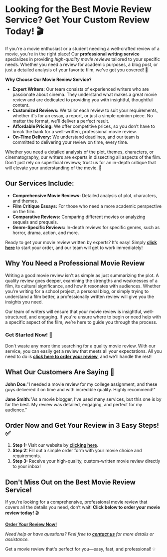 # Looking for the Best Movie Review Service? Get Your Custom Review Today! 🎬

If you're a movie enthusiast or a student needing a well-crafted review of a movie, you're in the right place! Our **professional writing service** specializes in providing _high-quality movie reviews_ tailored to your specific needs. Whether you need a review for academic purposes, a blog post, or just a detailed analysis of your favorite film, we've got you covered! 🌟

**Why Choose Our Movie Review Service?**

- **Expert Writers:** Our team consists of experienced writers who are passionate about cinema. They understand what makes a great movie review and are dedicated to providing you with insightful, thoughtful content.
- **Customized Reviews:** We tailor each review to suit your requirements, whether it's for an essay, a report, or just a simple opinion piece. No matter the format, we'll deliver a perfect result.
- **Affordable Pricing:** We offer competitive prices, so you don’t have to break the bank for a well-written, professional movie review.
- **On-Time Delivery:** We understand deadlines, and our team is committed to delivering your review on time, every time.

Whether you need a detailed analysis of the plot, themes, characters, or cinematography, our writers are experts in dissecting all aspects of the film. Don't just rely on superficial reviews; trust us for an in-depth critique that will elevate your understanding of the movie. 🎥

## Our Services Include:

- **Comprehensive Movie Reviews:** Detailed analysis of plot, characters, and themes.
- **Film Critique Essays:** For those who need a more academic perspective on the film.
- **Comparative Reviews:** Comparing different movies or analyzing sequels and prequels.
- **Genre-Specific Reviews:** In-depth reviews for specific genres, such as horror, drama, action, and more.

Ready to get your movie review written by experts? It's easy! Simply [**click here**](https://tinyurl.com/topessay?keyword=review+of+a+movie) to start your order, and our team will get to work immediately!

## Why You Need a Professional Movie Review

Writing a good movie review isn't as simple as just summarizing the plot. A quality review goes deeper, examining the strengths and weaknesses of a film, its cultural significance, and how it resonates with audiences. Whether you're writing for a school project, a personal blog, or simply trying to understand a film better, a professionally written review will give you the insights you need.

Our team of writers will ensure that your movie review is insightful, well-structured, and engaging. If you're unsure where to begin or need help with a specific aspect of the film, we’re here to guide you through the process.

### Get Started Now! 🚀

Don't waste any more time searching for a quality movie review. With our service, you can easily get a review that meets all your expectations. All you need to do is [**click here to order your review**](https://tinyurl.com/topessay?keyword=review+of+a+movie), and we'll handle the rest!

## What Our Customers Are Saying 📣

**John Doe:**"I needed a movie review for my college assignment, and these guys delivered it on time and with incredible quality. Highly recommend!"

**Jane Smith:**"As a movie blogger, I’ve used many services, but this one is by far the best. My review was detailed, engaging, and perfect for my audience."

## Order Now and Get Your Review in 3 Easy Steps! ✅

1. **Step 1:** Visit our website by [**clicking here**](https://tinyurl.com/topessay?keyword=review+of+a+movie).
2. **Step 2:** Fill out a simple order form with your movie choice and requirements.
3. **Step 3:** Receive your high-quality, custom-written movie review directly to your inbox!

## Don't Miss Out on the Best Movie Review Service!

If you're looking for a comprehensive, professional movie review that covers all the details you need, don’t wait! **Click below to order your movie review today!** 🎬

[**Order Your Review Now!**](https://tinyurl.com/topessay?keyword=review+of+a+movie)

_Need help or have questions? Feel free to [**contact us**](https://tinyurl.com/topessay?keyword=review+of+a+movie) for more details or assistance._

Get a movie review that's perfect for you—easy, fast, and professional! 💡
